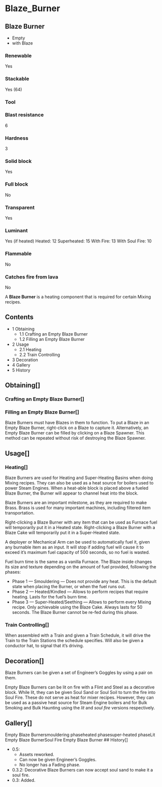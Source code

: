 # Blaze_Burner

## Blaze Burner

- Empty
- with Blaze

### Renewable

Yes

### Stackable

Yes (64)

### Tool

### Blast resistance

6

### Hardness

3

### Solid block

Yes

### Full block

No

### Transparent

Yes

### Luminant

Yes (if heated)
Heated: 12
Superheated: 15
With Fire: 13
With Soul Fire: 10

### Flammable

No

### Catches fire from lava

No

A **Blaze Burner** is a heating component that is required for certain Mixing recipes.

## Contents

- 1 Obtaining
    - 1.1 Crafting an Empty Blaze Burner
    - 1.2 Filling an Empty Blaze Burner
- 2 Usage
    - 2.1 Heating
    - 2.2 Train Controlling
- 3 Decoration
- 4 Gallery
- 5 History

## Obtaining[]

### Crafting an Empty Blaze Burner[]

### Filling an Empty Blaze Burner[]

Blaze Burners must have Blazes in them to function. To put a Blaze in an Empty Blaze Burner, right-click on a Blaze to capture it. Alternatively, an Empty Blaze Burner can be filled by clicking on a Blaze Spawner. This method can be repeated without risk of destroying the Blaze Spawner.

## Usage[]

### Heating[]

Blaze Burners are used for Heating and Super-Heating Basins when doing Mixing recipes. They can also be used as a heat source for boilers used to power Steam Engines. When a heat-able block is placed above a fueled Blaze Burner, the Burner will appear to channel heat into the block.

Blaze Burners are an important milestone, as they are required to make Brass. Brass is used for many important machines, including filtered item transportation.

Right-clicking a Blaze Burner with any item that can be used as Furnace fuel will temporarily put it in a Heated state. Right-clicking a Blaze Burner with a Blaze Cake will temporarily put it in a Super-Heated state.

A deployer or Mechanical Arm can be used to automatically fuel it, given any burnable item as an input. It will stop if adding fuel will cause it to exceed it’s maximum fuel capacity of 500 seconds, so no fuel is wasted.

Fuel burn time is the same as a vanilla Furnace. The Blaze inside changes its size and texture depending on the amount of fuel provided, following the phases:

- Phase 1 — Smouldering — Does not provide any heat. This is the default state when placing the Burner, or when the fuel runs out.
- Phase 2 — Heated/Kindled — Allows to perform recipes that require heating. Lasts for the fuel’s burn time.
- Phase 3 — Super-Heated/Seething — Allows to perform every Mixing recipe. Only achievable using the Blaze Cake. Always lasts for 50 seconds. The Blaze Burner cannot be re-fed during this phase.

### Train Controlling[]

When assembled with a Train and given a Train Schedule, it will drive the Train to the Train Stations the schedule specifies. Will also be given a conductor hat, to signal that it’s driving.

## Decoration[]

Blaze Burners can be given a set of Engineer’s Goggles by using a pair on them.

Empty Blaze Burners can be lit on fire with a Flint and Steel as a decorative block. While lit, they can be given Soul Sand or Soul Soil to turn the fire into Soul Fire. These do not serve as heat for mixer recipes. However, they can be used as a passive heat source for Steam Engine boilers and for Bulk Smoking and Bulk Haunting using the *lit* and *soul fire* versions respectively.

## Gallery[]

Empty Blaze Burnersmouldering phaseheated phasesuper-heated phaseLit Empty Blaze BurnerSoul Fire Empty Blaze Burner ## History[]

- 0.5:
    - Assets reworked.
    - Can now be given Engineer’s Goggles.
    - No longer has a Fading phase.
- 0.3.2: Decorative Blaze Burners can now accept soul sand to make it a soul fire.
- 0.3: Added.
